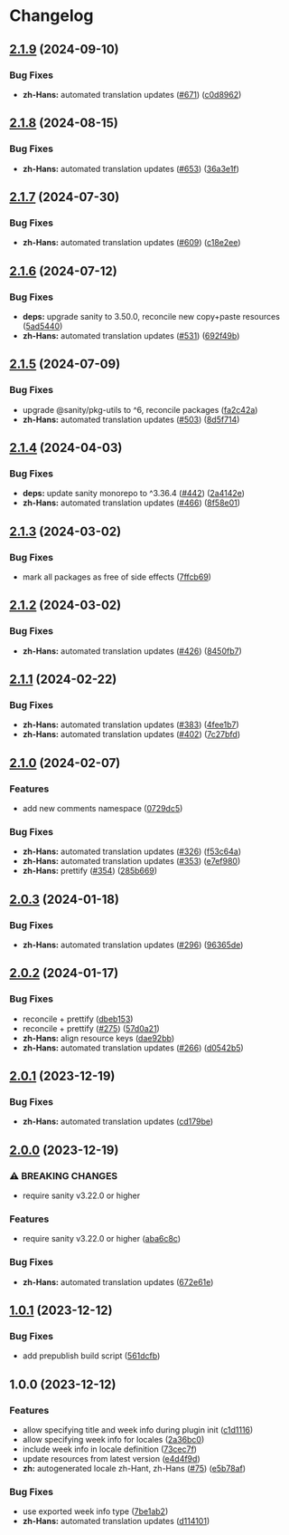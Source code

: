 # Changelog

## [2.1.9](https://github.com/sanity-io/locales/compare/locale-zh-hans-v2.1.8...locale-zh-hans-v2.1.9) (2024-09-10)


### Bug Fixes

* **zh-Hans:** automated translation updates ([#671](https://github.com/sanity-io/locales/issues/671)) ([c0d8962](https://github.com/sanity-io/locales/commit/c0d8962a96e56a84a29ebbeec0ffa1c50b38af3c))

## [2.1.8](https://github.com/sanity-io/locales/compare/locale-zh-hans-v2.1.7...locale-zh-hans-v2.1.8) (2024-08-15)


### Bug Fixes

* **zh-Hans:** automated translation updates ([#653](https://github.com/sanity-io/locales/issues/653)) ([36a3e1f](https://github.com/sanity-io/locales/commit/36a3e1f79211dee3335ea764185476db537821b9))

## [2.1.7](https://github.com/sanity-io/locales/compare/locale-zh-hans-v2.1.6...locale-zh-hans-v2.1.7) (2024-07-30)


### Bug Fixes

* **zh-Hans:** automated translation updates ([#609](https://github.com/sanity-io/locales/issues/609)) ([c18e2ee](https://github.com/sanity-io/locales/commit/c18e2eebd12cd6e89c9b4b11b6bf0d7f57b28602))

## [2.1.6](https://github.com/sanity-io/locales/compare/locale-zh-hans-v2.1.5...locale-zh-hans-v2.1.6) (2024-07-12)


### Bug Fixes

* **deps:** upgrade sanity to 3.50.0, reconcile new copy+paste resources ([5ad5440](https://github.com/sanity-io/locales/commit/5ad5440692ba75d76b5de468a5ed5cdfd01de995))
* **zh-Hans:** automated translation updates ([#531](https://github.com/sanity-io/locales/issues/531)) ([692f49b](https://github.com/sanity-io/locales/commit/692f49b8e441f2e3590023b82f399fd2e8a6ac71))

## [2.1.5](https://github.com/sanity-io/locales/compare/locale-zh-hans-v2.1.4...locale-zh-hans-v2.1.5) (2024-07-09)


### Bug Fixes

* upgrade @sanity/pkg-utils to ^6, reconcile packages ([fa2c42a](https://github.com/sanity-io/locales/commit/fa2c42a0e8550ead90dcc61fe1abcecdacf8fd20))
* **zh-Hans:** automated translation updates ([#503](https://github.com/sanity-io/locales/issues/503)) ([8d5f714](https://github.com/sanity-io/locales/commit/8d5f7142bf3b8c46d1b1d2c50701c1d3cf1ff0f9))

## [2.1.4](https://github.com/sanity-io/locales/compare/locale-zh-hans-v2.1.3...locale-zh-hans-v2.1.4) (2024-04-03)


### Bug Fixes

* **deps:** update sanity monorepo to ^3.36.4 ([#442](https://github.com/sanity-io/locales/issues/442)) ([2a4142e](https://github.com/sanity-io/locales/commit/2a4142e6e50eb5992b3432169cd71676c353276f))
* **zh-Hans:** automated translation updates ([#466](https://github.com/sanity-io/locales/issues/466)) ([8f58e01](https://github.com/sanity-io/locales/commit/8f58e01172254fbfe4c6d1fb9f4ddb4458e12469))

## [2.1.3](https://github.com/sanity-io/locales/compare/locale-zh-hans-v2.1.2...locale-zh-hans-v2.1.3) (2024-03-02)


### Bug Fixes

* mark all packages as free of side effects ([7ffcb69](https://github.com/sanity-io/locales/commit/7ffcb6939ba729c3c6c528d81e14a833b9096f50))

## [2.1.2](https://github.com/sanity-io/locales/compare/locale-zh-hans-v2.1.1...locale-zh-hans-v2.1.2) (2024-03-02)


### Bug Fixes

* **zh-Hans:** automated translation updates ([#426](https://github.com/sanity-io/locales/issues/426)) ([8450fb7](https://github.com/sanity-io/locales/commit/8450fb7ffd19057a60ad9b6d3edcf05f79a64503))

## [2.1.1](https://github.com/sanity-io/locales/compare/locale-zh-hans-v2.1.0...locale-zh-hans-v2.1.1) (2024-02-22)


### Bug Fixes

* **zh-Hans:** automated translation updates ([#383](https://github.com/sanity-io/locales/issues/383)) ([4fee1b7](https://github.com/sanity-io/locales/commit/4fee1b758e02354407cd24723ba4d4a28b390988))
* **zh-Hans:** automated translation updates ([#402](https://github.com/sanity-io/locales/issues/402)) ([7c27bfd](https://github.com/sanity-io/locales/commit/7c27bfd7fe0b85c21055ecfaed433c9ea5a872c3))

## [2.1.0](https://github.com/sanity-io/locales/compare/locale-zh-hans-v2.0.3...locale-zh-hans-v2.1.0) (2024-02-07)


### Features

* add new comments namespace ([0729dc5](https://github.com/sanity-io/locales/commit/0729dc52cd29ac2611250663a32a7f1a5a039500))


### Bug Fixes

* **zh-Hans:** automated translation updates ([#326](https://github.com/sanity-io/locales/issues/326)) ([f53c64a](https://github.com/sanity-io/locales/commit/f53c64a9bc0ff6249afc02b0e8b3efa476ef6c07))
* **zh-Hans:** automated translation updates ([#353](https://github.com/sanity-io/locales/issues/353)) ([e7ef980](https://github.com/sanity-io/locales/commit/e7ef980fba30830187893515415c56c3ca927804))
* **zh-Hans:** prettify ([#354](https://github.com/sanity-io/locales/issues/354)) ([285b669](https://github.com/sanity-io/locales/commit/285b6699a6adb353f5740434abc00b0aba6fbf8b))

## [2.0.3](https://github.com/sanity-io/locales/compare/locale-zh-hans-v2.0.2...locale-zh-hans-v2.0.3) (2024-01-18)


### Bug Fixes

* **zh-Hans:** automated translation updates ([#296](https://github.com/sanity-io/locales/issues/296)) ([96365de](https://github.com/sanity-io/locales/commit/96365de9f72cbf4ab4fc4fbf7c92b01dca8e81bb))

## [2.0.2](https://github.com/sanity-io/locales/compare/locale-zh-hans-v2.0.1...locale-zh-hans-v2.0.2) (2024-01-17)


### Bug Fixes

* reconcile + prettify ([dbeb153](https://github.com/sanity-io/locales/commit/dbeb153fc3f80207e357a888431d2fd739617821))
* reconcile + prettify ([#275](https://github.com/sanity-io/locales/issues/275)) ([57d0a21](https://github.com/sanity-io/locales/commit/57d0a21e05f631d47d74a2c029c9dcc3993bc7b0))
* **zh-Hans:** align resource keys ([dae92bb](https://github.com/sanity-io/locales/commit/dae92bba8d1f4c6c69e54c8e72bd38b4226a147b))
* **zh-Hans:** automated translation updates ([#266](https://github.com/sanity-io/locales/issues/266)) ([d0542b5](https://github.com/sanity-io/locales/commit/d0542b59a15063094ed62c0d93b57cd7b8393718))

## [2.0.1](https://github.com/sanity-io/locales/compare/locale-zh-hans-v2.0.0...locale-zh-hans-v2.0.1) (2023-12-19)


### Bug Fixes

* **zh-Hans:** automated translation updates ([cd179be](https://github.com/sanity-io/locales/commit/cd179be1f53d383712dbfd06d77877011a838ad3))

## [2.0.0](https://github.com/sanity-io/locales/compare/locale-zh-hans-v1.0.1...locale-zh-hans-v2.0.0) (2023-12-19)


### ⚠ BREAKING CHANGES

* require sanity v3.22.0 or higher

### Features

* require sanity v3.22.0 or higher ([aba6c8c](https://github.com/sanity-io/locales/commit/aba6c8c3fd4f6e11b193b96a3821420f72ccc47d))


### Bug Fixes

* **zh-Hans:** automated translation updates ([672e61e](https://github.com/sanity-io/locales/commit/672e61e0b2c173b9627e81ba5eb3728fd0f3902e))

## [1.0.1](https://github.com/sanity-io/locales/compare/locale-zh-hans-v1.0.0...locale-zh-hans-v1.0.1) (2023-12-12)


### Bug Fixes

* add prepublish build script ([561dcfb](https://github.com/sanity-io/locales/commit/561dcfb24ab12f98fcc590b0dbc2cf297ea60485))

## 1.0.0 (2023-12-12)


### Features

* allow specifying title and week info during plugin init ([c1d1116](https://github.com/sanity-io/locales/commit/c1d1116bab0c99c6506a9744e33d6cf282bf1c1b))
* allow specifying week info for locales ([2a36bc0](https://github.com/sanity-io/locales/commit/2a36bc08c6aaed7f47c48c5598e36849cef2864f))
* include week info in locale definition ([73cec7f](https://github.com/sanity-io/locales/commit/73cec7fb69ac92a565282aac0d08f13b634372fb))
* update resources from latest version ([e4d4f9d](https://github.com/sanity-io/locales/commit/e4d4f9daf8c2566f3ee7c9b002ac6d0051a2734c))
* **zh:** autogenerated locale zh-Hant, zh-Hans ([#75](https://github.com/sanity-io/locales/issues/75)) ([e5b78af](https://github.com/sanity-io/locales/commit/e5b78afc62541ae06b28f72ab131a9e45d5ec3e5))


### Bug Fixes

* use exported week info type ([7be1ab2](https://github.com/sanity-io/locales/commit/7be1ab27939e1836e000155c576362fb5f54bd3e))
* **zh-Hans:** automated translation updates ([d114101](https://github.com/sanity-io/locales/commit/d1141013d97fbd862cf984fbef7c248bb0d18f5c))
